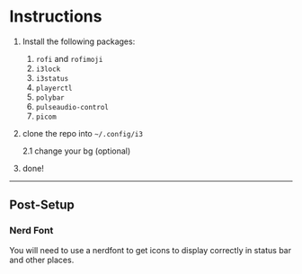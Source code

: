 # Instructions

1. Install the following packages:

   1. `rofi` and `rofimoji`
   2. `i3lock`
   3. `i3status`
   4. `playerctl`
   5. `polybar`
   6. `pulseaudio-control`
   7. `picom`

2. clone the repo into `~/.config/i3`

   2.1 change your bg (optional)

3. done!

---

## Post-Setup

### Nerd Font

You will need to use a nerdfont to get icons to display correctly in status bar and other places.
